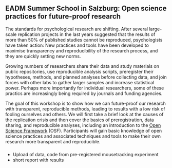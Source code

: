 ## EADM Summer School in Salzburg: Open science practices for future-proof research

The standards for psychological research are shifting. After several large-scale replication projects in the last years suggested that the results of more than 50% of published studies cannot be reproduced, psychologists have taken action: New practices and tools have been developed to maximise transparency and reproducibility of the research process, and they are quickly setting new norms.

Growing numbers of researchers share their data and study materials on public repositories, use reproducible analysis scripts, preregister their hypotheses, methods, and planned analyses before collecting data, and join forces with other labs to gather larger samples and increase statistical power. Perhaps more importantly for individual researchers, some of these practics are increasingly being required by journals and funding agencies. 

The goal of this workshop is to show how we can future-proof our research with transparent, reproducible methods, leading to results with a low risk of fooling ourselves and others.
We will first take a brief look at the causes of the replication crisis and then cover the basics of preregistration, data sharing, and reproducible analyses, including an introduction to the [Open Science Framework](http://osf.io) (OSF). Participants will gain basic knowledge of open science practices and associated techniques and tools to make their own research more transparent and reproducible.


### 
- Upload of data, code from pre-registered mousetracking experiment
- short report with results
